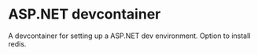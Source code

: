 # ASP.NET devcontainer

A devcontainer for setting up a ASP.NET dev environment. Option to install redis.